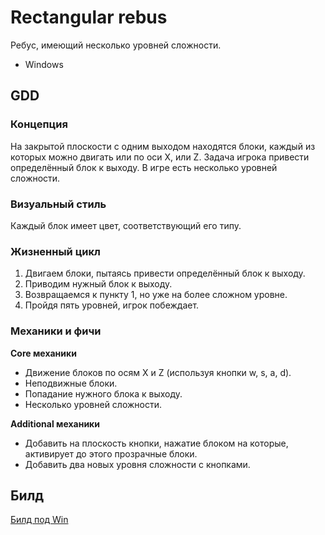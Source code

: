 # Rectangular rebus
Ребус, имеющий несколько уровней сложности.

- Windows

## GDD
### Концепция
На закрытой плоскости с одним выходом находятся блоки, каждый из которых можно двигать или по оси X, или Z. Задача игрока привести определённый блок к выходу. В игре есть несколько уровней сложности.

### Визуальный стиль
Каждый блок имеет цвет, соответствующий его типу.

### Жизненный цикл
1. Двигаем блоки, пытаясь привести определённый блок к выходу.
2. Приводим нужный блок к выходу.
3. Возвращаемся к пункту 1, но уже на более сложном уровне.
4. Пройдя пять уровней, игрок побеждает.

### Механики и фичи

**Core механики**
- Движение блоков по осям X и Z (используя кнопки w, s, a, d).
- Неподвижные блоки.
- Попадание нужного блока к выходу.
- Несколько уровней сложности.

**Additional механики**
- Добавить на плоскость кнопки, нажатие блоком на которые, активирует до этого прозрачные блоки.
- Добавить два новых уровня сложности с кнопками.

## Билд
[Билд под Win](https://drive.google.com/drive/folders/1thpCbHtY2tbH3o_NlNZsuN-vzLjBcZwq?usp=drive_link)
